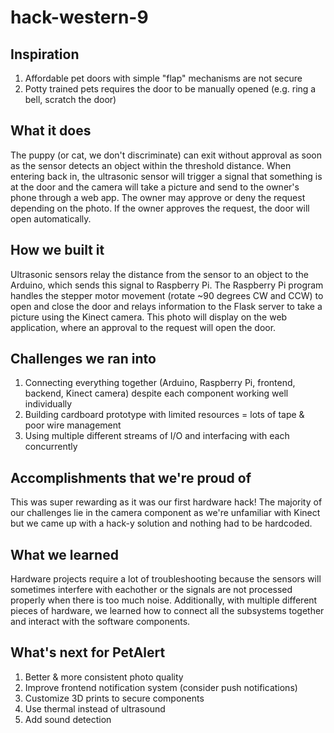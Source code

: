 # hack-western-9
## Inspiration
1. Affordable pet doors with simple "flap" mechanisms are not secure
2. Potty trained pets requires the door to be manually opened (e.g. ring a bell, scratch the door)

## What it does
The puppy (or cat, we don't discriminate) can exit without approval as soon as the sensor detects an object within the threshold distance. When entering back in, the ultrasonic sensor will trigger a signal that something is at the door and the camera will take a picture and send to the owner's phone through a web app. The owner may approve or deny the request depending on the photo. If the owner approves the request, the door will open automatically.

## How we built it
Ultrasonic sensors relay the distance from the sensor to an object to the Arduino, which sends this signal to Raspberry Pi. The Raspberry Pi program handles the stepper motor movement (rotate ~90 degrees CW and CCW) to open and close the door and relays information to the Flask server to take a picture using the Kinect camera. This photo will display on the web application, where an approval to the request will open the door.

## Challenges we ran into
1. Connecting everything together (Arduino, Raspberry Pi, frontend, backend, Kinect camera) despite each component working well individually
2. Building cardboard prototype with limited resources = lots of tape & poor wire management
3. Using multiple different streams of I/O and interfacing with each concurrently

## Accomplishments that we're proud of
This was super rewarding as it was our first hardware hack! The majority of our challenges lie in the camera component as we're unfamiliar with Kinect but we came up with a hack-y solution and nothing had to be hardcoded.

## What we learned
Hardware projects require a lot of troubleshooting because the sensors will sometimes interfere with eachother or the signals are not processed properly when there is too much noise. Additionally, with multiple different pieces of hardware, we learned how to connect all the subsystems together and interact with the software components.

## What's next for PetAlert
1. Better & more consistent photo quality
2. Improve frontend notification system (consider push notifications)
3. Customize 3D prints to secure components
4. Use thermal instead of ultrasound
5. Add sound detection